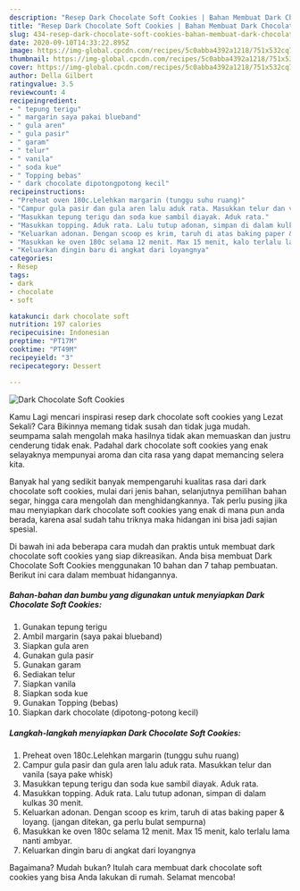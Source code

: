 ```yaml
---
description: "Resep Dark Chocolate Soft Cookies | Bahan Membuat Dark Chocolate Soft Cookies Yang Lezat"
title: "Resep Dark Chocolate Soft Cookies | Bahan Membuat Dark Chocolate Soft Cookies Yang Lezat"
slug: 434-resep-dark-chocolate-soft-cookies-bahan-membuat-dark-chocolate-soft-cookies-yang-lezat
date: 2020-09-10T14:33:22.895Z
image: https://img-global.cpcdn.com/recipes/5c0abba4392a1218/751x532cq70/dark-chocolate-soft-cookies-foto-resep-utama.jpg
thumbnail: https://img-global.cpcdn.com/recipes/5c0abba4392a1218/751x532cq70/dark-chocolate-soft-cookies-foto-resep-utama.jpg
cover: https://img-global.cpcdn.com/recipes/5c0abba4392a1218/751x532cq70/dark-chocolate-soft-cookies-foto-resep-utama.jpg
author: Della Gilbert
ratingvalue: 3.5
reviewcount: 4
recipeingredient:
- " tepung terigu"
- " margarin saya pakai blueband"
- " gula aren"
- " gula pasir"
- " garam"
- " telur"
- " vanila"
- " soda kue"
- " Topping bebas"
- " dark chocolate dipotongpotong kecil"
recipeinstructions:
- "Preheat oven 180c.Lelehkan margarin (tunggu suhu ruang)"
- "Campur gula pasir dan gula aren lalu aduk rata. Masukkan telur dan vanila (saya pake whisk)"
- "Masukkan tepung terigu dan soda kue sambil diayak. Aduk rata."
- "Masukkan topping. Aduk rata. Lalu tutup adonan, simpan di dalam kulkas 30 menit."
- "Keluarkan adonan. Dengan scoop es krim, taruh di atas baking paper &amp; loyang. (jangan ditekan, ga perlu bulat sempurna)"
- "Masukkan ke oven 180c selama 12 menit. Max 15 menit, kalo terlalu lama nanti ambyar."
- "Keluarkan dingin baru di angkat dari loyangnya"
categories:
- Resep
tags:
- dark
- chocolate
- soft

katakunci: dark chocolate soft 
nutrition: 197 calories
recipecuisine: Indonesian
preptime: "PT17M"
cooktime: "PT49M"
recipeyield: "3"
recipecategory: Dessert

---
```



![Dark Chocolate Soft Cookies](https://img-global.cpcdn.com/recipes/5c0abba4392a1218/751x532cq70/dark-chocolate-soft-cookies-foto-resep-utama.jpg)

Kamu Lagi mencari inspirasi resep dark chocolate soft cookies yang Lezat Sekali? Cara Bikinnya memang tidak susah dan tidak juga mudah. seumpama salah mengolah maka hasilnya tidak akan memuaskan dan justru cenderung tidak enak. Padahal dark chocolate soft cookies yang enak selayaknya mempunyai aroma dan cita rasa yang dapat memancing selera kita.

Banyak hal yang sedikit banyak mempengaruhi kualitas rasa dari dark chocolate soft cookies, mulai dari jenis bahan, selanjutnya pemilihan bahan segar, hingga cara mengolah dan menghidangkannya. Tak perlu pusing jika mau menyiapkan dark chocolate soft cookies yang enak di mana pun anda berada, karena asal sudah tahu triknya maka hidangan ini bisa jadi sajian spesial.




Di bawah ini ada beberapa cara mudah dan praktis untuk membuat dark chocolate soft cookies yang siap dikreasikan. Anda bisa membuat Dark Chocolate Soft Cookies menggunakan 10 bahan dan 7 tahap pembuatan. Berikut ini cara dalam membuat hidangannya.

<!--inarticleads1-->

##### Bahan-bahan dan bumbu yang digunakan untuk menyiapkan Dark Chocolate Soft Cookies:

1. Gunakan  tepung terigu
1. Ambil  margarin (saya pakai blueband)
1. Siapkan  gula aren
1. Gunakan  gula pasir
1. Gunakan  garam
1. Sediakan  telur
1. Siapkan  vanila
1. Siapkan  soda kue
1. Gunakan  Topping (bebas)
1. Siapkan  dark chocolate (dipotong-potong kecil)




<!--inarticleads2-->

##### Langkah-langkah menyiapkan Dark Chocolate Soft Cookies:

1. Preheat oven 180c.Lelehkan margarin (tunggu suhu ruang)
1. Campur gula pasir dan gula aren lalu aduk rata. Masukkan telur dan vanila (saya pake whisk)
1. Masukkan tepung terigu dan soda kue sambil diayak. Aduk rata.
1. Masukkan topping. Aduk rata. Lalu tutup adonan, simpan di dalam kulkas 30 menit.
1. Keluarkan adonan. Dengan scoop es krim, taruh di atas baking paper &amp; loyang. (jangan ditekan, ga perlu bulat sempurna)
1. Masukkan ke oven 180c selama 12 menit. Max 15 menit, kalo terlalu lama nanti ambyar.
1. Keluarkan dingin baru di angkat dari loyangnya




Bagaimana? Mudah bukan? Itulah cara membuat dark chocolate soft cookies yang bisa Anda lakukan di rumah. Selamat mencoba!
